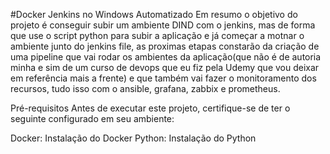 #Docker Jenkins no Windows Automatizado
Em resumo o objetivo do projeto é conseguir subir um ambiente DIND com o jenkins, mas de forma que use o script python para subir a aplicação e já começar a motnar o ambiente junto do jenkins file, as proximas etapas constarão da criação de uma pipeline que vai rodar os ambientes da aplicação(que não é de autoria minha e sim de um curso de devops que eu fiz pela Udemy que vou deixar em referência mais a frente) e que também vai fazer o monitoramento dos recursos, tudo isso com o ansible, grafana, zabbix e prometheus.

Pré-requisitos
Antes de executar este projeto, certifique-se de ter o seguinte configurado em seu ambiente:

Docker: Instalação do Docker
Python: Instalação do Python



